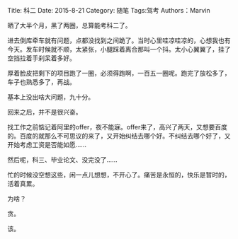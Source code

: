 Title: 科二
Date: 2015-8-21
Category: 随笔
Tags:驾考
Authors：Marvin

晒了大半个月，黑了两圈，总算能考科二了。

进去倒库牵车就有问题，点都没找到之间跪了。当时心里哇凉哇凉的，心想我也有今天。发车时候就不顺，太紧张，小腿踩着离合那叫一个抖。太小心翼翼了，挂了空挡拉着手刹呆着多好。

厚着脸皮把剩下的项目跑了一圈，必须得跑啊，一百五一圈呢。跑完了放松多了，车子也熟悉多了，再战。

基本上没出啥大问题，九十分。

回来之后，并不是很兴奋。

找工作之前惦记着阿里的offer，夜不能寐。offer来了，高兴了两天，又想要百度的。百度的就那么不可思议的来了，又开始纠结去哪个好。不纠结去哪个好了，又开始考虑工资是否能如愿......

然后呢，科三、毕业论文、没完没了......

忙的时候没空想这些，闲一点儿想想，不开心了。痛苦是永恒的，快乐是暂时的，活着真累。

为啥？

贪。

该。



